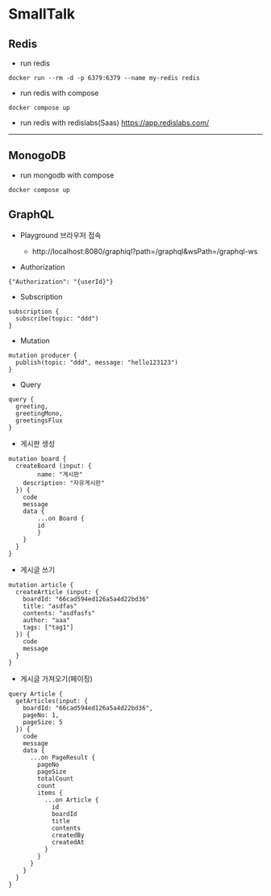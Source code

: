 # SmallTalk


## Redis
- run redis 
```
docker run --rm -d -p 6379:6379 --name my-redis redis
```

- run redis with compose 
```
docker compose up
```

- run redis with redislabs(Saas)
https://app.redislabs.com/

---

## MonogoDB

- run mongodb with compose

```
docker compose up
```



## GraphQL

- Playground 브라우저 접속
  - http://localhost:8080/graphiql?path=/graphql&wsPath=/graphql-ws


- Authorization 

```
{"Authorization": "{userId}"}
```

- Subscription
```
subscription {
  subscribe(topic: "ddd")
}
```

- Mutation
```
mutation producer {
  publish(topic: "ddd", message: "hello123123")
}
```

- Query
```
query {
  greeting,
  greetingMono,
  greetingsFlux
}
```
- 게시판 생성

```
mutation board {
  createBoard (input: {
		name: "게시판"
    description: "자유게시판"
  }) {
    code
    message
    data {
    	...on Board {
      	id
    	}  
    }
  }
}
```

- 게시글 쓰기

```
mutation article {
  createArticle (input: {
    boardId: "66cad594ed126a5a4d22bd36"
    title: "asdfas"
    contents: "asdfasfs"
    author: "aaa"
    tags: ["tag1"]
  }) {
    code
    message
  }
}
```


- 게시글 가져오기(페이징)
```
query Article {
  getArticles(input: {
    boardId: "66cad594ed126a5a4d22bd36",
    pageNo: 1,
    pageSize: 5
  }) {
    code
    message
    data {
      ...on PageResult {
      	pageNo
        pageSize
        totalCount
        count
        items {
          ...on Article {
            id
            boardId
            title
            contents
            createdBy
            createdAt
          }
        }
      }
    }
  }
}
```
